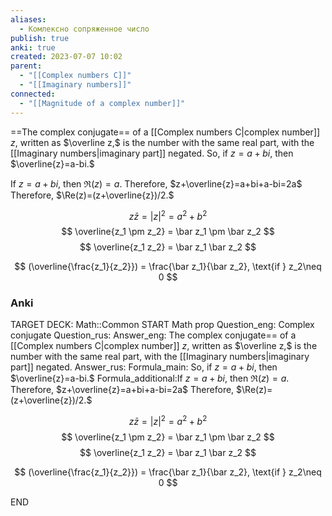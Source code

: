 ```yaml
---
aliases:
  - Комлексно сопряженное число
publish: true
anki: true
created: 2023-07-07 10:02
parent:
  - "[[Complex numbers C]]"
  - "[[Imaginary numbers]]"
connected:
  - "[[Magnitude of a complex number]]"
---
```

==The complex conjugate== of a [[Complex numbers C|complex number]] $z$, written as $\overline z,$ is the number with the same real part, with the [[Imaginary numbers|imaginary part]] negated. 
So, if $z=a+bi$, then $\overline{z}=a-bi.$

If $z=a+bi$, then $\Re(z)=a.$ Therefore, $z+\overline{z}=a+bi+a-bi=2a$
Therefore, $\Re(z)=(z+\overline{z})/2.$

$$
z \bar z = |z|^2 = a^2 + b^2
$$
$$
 \overline{z_1 \pm z_2} = \bar z_1 \pm \bar z_2
$$
$$
 \overline{z_1 z_2} = \bar z_1 \bar z_2
$$

$$
(\overline{\frac{z_1}{z_2}}) = \frac{\bar z_1}{\bar z_2}, \text{if } z_2\neq 0
$$

### Anki
TARGET DECK: Math::Common
START
Math prop
Question_eng: Сomplex conjugate
Question_rus: 
Answer_eng: The complex conjugate== of a [[Complex numbers C|complex number]] $z$, written as $\overline z,$ is the number with the same real part, with the [[Imaginary numbers|imaginary part]] negated. 
Answer_rus: 
Formula_main: So, if $z=a+bi$, then $\overline{z}=a-bi.$
Formula_additional:If $z=a+bi$, then $\Re(z)=a.$ Therefore, $z+\overline{z}=a+bi+a-bi=2a$
Therefore, $\Re(z)=(z+\overline{z})/2.$

$$
z \bar z = |z|^2 = a^2 + b^2
$$
$$
 \overline{z_1 \pm z_2} = \bar z_1 \pm \bar z_2
$$
$$
 \overline{z_1 z_2} = \bar z_1 \bar z_2
$$

$$
(\overline{\frac{z_1}{z_2}}) = \frac{\bar z_1}{\bar z_2}, \text{if } z_2\neq 0
$$
<!--ID: 1697917391608-->
END
